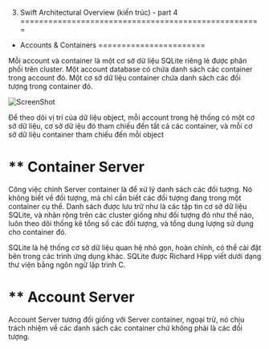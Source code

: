 3. Swift Architectural Overview (kiến trúc) - part 4
====================================================

* Accounts & Containers
=======================

Mỗi account và container là một cơ sở dữ liệu SQLite riêng lẻ được phân phối trên cluster. Một
account database có chứa danh sách các container trong account đó. Một cơ sở dữ liệu container
chứa danh sách các đối tượng trong container đó.

![ScreenShot](http://1.bp.blogspot.com/-BW2CnuPujEU/UiFsXEBf4qI/AAAAAAAAAdA/UvA9SzJ-6ew/s1600/adafaf.png)

Để theo dõi vị trí của dữ liệu object, mỗi account trong hệ thống có một cơ sở dữ liệu, cơ sở dữ 
iệu đó tham chiếu đến tất cả các container, và mỗi cơ sở dữ liệu container tham chiếu đến mỗi object

** Container Server
===================

Công việc chính Server container là để xử lý danh sách các đối tượng. Nó không biết về đối tượng,
mà chỉ cần biết các đối tượng đang trong một container cụ thể. Danh sách được lưu trữ như là các 
tập tin cơ sở dữ liệu SQLite, và nhân rộng trên các cluster giống như đối tượng đó như thế nào, 
luôn theo dõi thống kê tổng số các đối tượng, và tổng dung lượng sử dụng cho container đó.

SQLite là hệ thống cơ sở dữ liệu quan hệ nhỏ gọn, hoàn chỉnh, có thể cài đặt bên trong các trình 
ứng dụng khác. SQLite được Richard Hipp viết dưới dạng thư viện bằng ngôn ngữ lập trình C.

** Account Server
=================

Account Server tương đối giống với Server container, ngoại trừ, nó chịu trách nhiệm về các danh
sách các container chứ không phải là các đối tượng.
